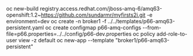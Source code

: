 oc new-build registry.access.redhat.com/jboss-amq-6/amq63-openshift:1.2~https://github.com/sundarmr/myfirsts2i.git -e environment=dev
oc create -n broker1 -f ../../templates/p66-amq63-persistent.yaml
oc create configmap p66-amq-configs --from-file=p66.properties=../../config/p66-dev.properties
oc policy add-role-to-user view -z default
oc new-app --template "broker1/p66-amq63-persistent"
